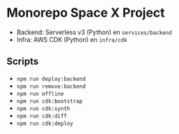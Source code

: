 # Monorepo Space X Project

- Backend: Serverless v3 (Python) en `services/backend`
- Infra: AWS CDK (Python) en `infra/cdk`

## Scripts
- `npm run deploy:backend`
- `npm run remove:backend`
- `npm run offline`
- `npm run cdk:bootstrap`
- `npm run cdk:synth`
- `npm run cdk:diff`
- `npm run cdk:deploy`
